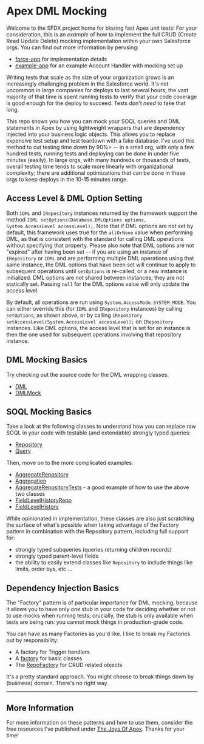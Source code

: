 # Apex DML Mocking

Welcome to the SFDX project home for blazing fast Apex unit tests! For your consideration, this is an _example_ of how to implement the full CRUD (Create Read Update Delete) mocking implementation within your own Salesforce orgs. You can find out more information by perusing:

- [force-app](/force-app) for implementation details
- [example-app](/example-app) for an example Account Handler with mocking set up

Writing tests that scale as the size of your organization grows is an increasingly challenging problem in the Salesforce world. It's not uncommon in large companies for deploys to last several hours; the vast majority of that time is spent running tests to verify that your code coverage is good enough for the deploy to succeed. Tests don't _need_ to take that long.

This repo shows you how you can mock your SOQL queries and DML statements in Apex by using lightweight wrappers that are dependency injected into your business logic objects. This allows you to replace expensive test setup and test teardown with a fake database. I've used this method to cut testing time down by 90%+ -- in a small org, with only a few hundred tests, running tests and deploying can be done in under five minutes (easily). In large orgs, with many hundreds or thousands of tests, overall testing time tends to scale more linearly with organizational complexity; there are additional optimizations that can be done in these orgs to keep deploys in the 10-15 minutes range.

## Access Level & DML Option Setting

Both `IDML` and `IRepository` instances returned by the framework support the method `IDML setOptions(Database.DMLOptions options, System.AccessLevel accessLevel);`. Note that if DML options are not set by default, this framework uses true for the `allOrNone` value when performing DML, as that is consistent with the standard for calling DML operations without specifying that property. Please also note that DML options are not "expired" after having been set -- if you are using an instance of `IRepository` or `IDML` and are performing multiple DML operations using that same instance, the DML options that have been set will continue to apply to subsequent operations until `setOptions` is re-called, or a new instance is initialized. DML options are _not_ shared between instances; they are not statically set. Passing `null` for the DML options value will only update the access level.

By default, all operations are run using `System.AccessMode.SYSTEM_MODE`. You can either override this (for `IDML` and `IRepository` instances) by calling `setOptions`, as shown above, or by calling `IRepository setAccessLevel(System.AccessLevel accessLevel);` on `IRepository` instances. Like DML options, the access level that is set for an instance is then the one used for subsequent operations involving that repository instance.

## DML Mocking Basics

Try checking out the source code for the DML wrapping classes:

- [DML](force-app/dml/DML.cls)
- [DMLMock](force-app/dml/DMLMock.cls)

## SOQL Mocking Basics

Take a look at the following classes to understand how you can replace raw SOQL in your code with testable (and extendable) strongly typed queries:

- [Repository](force-app/repository/Repository.cls)
- [Query](force-app/repository/Query.cls)

Then, move on to the more complicated examples:

- [AggregateRepository](force-app/repository/AggregateRepository.cls)
- [Aggregation](force-app/repository/Aggregation.cls)
- [AggregateRepositoryTests](force-app/repository/AggregateRepositoryTests.cls) - a good example of how to use the above two classes
- [FieldLevelHistoryRepo](force-app/repository/FieldLevelHistoryRepo.cls)
- [FieldLevelHistory](force-app/repository/FieldLevelHistory.cls)

While opinionated in implementation, these classes are also just scratching the surface of what's possible when taking advantage of the Factory pattern in combination with the Repository pattern, including full support for:

- strongly typed subqueries (queries returning children records)
- strongly typed parent-level fields
- the ability to easily extend classes like `Repository` to include things like limits, order bys, etc ...

## Dependency Injection Basics

The "Factory" pattern is of particular importance for DML mocking, because it allows you to have only _one_ stub in your code for deciding whether or not to use mocks when running tests; crucially, the stub is only available when tests are being run: you cannot mock things in production-grade code.

You can have as many Factories as you'd like. I like to break my Factories out by responsibility:

- A factory for Trigger handlers
- A [factory](force-app/factory/Factory.cls) for basic classes
- The [RepoFactory](force-app/factory/RepoFactory.cls) for CRUD related objects

It's a pretty standard approach. You might choose to break things down by (business) domain. There's no right way.

---

## More Information

For more information on these patterns and how to use them, consider the free resources I've published under [The Joys Of Apex](https://www.jamessimone.net/blog/joys-of-apex/). Thanks for your time!
